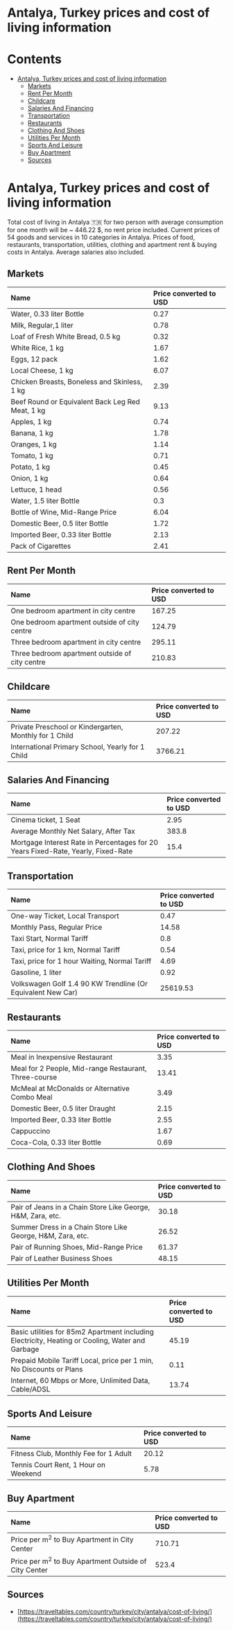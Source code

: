 
Antalya, Turkey prices and cost of living information
=====================================================

Contents
========

* [Antalya, Turkey prices and cost of living information](#antalya-turkey-prices-and-cost-of-living-information)
	* [Markets](#markets)
	* [Rent Per Month](#rent-per-month)
	* [Childcare](#childcare)
	* [Salaries And Financing](#salaries-and-financing)
	* [Transportation](#transportation)
	* [Restaurants](#restaurants)
	* [Clothing And Shoes](#clothing-and-shoes)
	* [Utilities Per Month](#utilities-per-month)
	* [Sports And Leisure](#sports-and-leisure)
	* [Buy Apartment](#buy-apartment)
	* [Sources](#sources)

# Antalya, Turkey prices and cost of living information


Total cost of living in Antalya 🇹🇷 for two person with average consumption for one month will be ~ 446.22 $, no rent 
price included. Current prices of 54 goods and services in 10 categories  in Antalya. Prices of food, restaurants, 
transportation, utilities, clothing and apartment rent & buying costs in Antalya. Average salaries also included.
## Markets

|Name|Price converted to USD|
| :--- | :--- |
|Water, 0.33 liter Bottle|0.27|
|Milk, Regular,1 liter|0.78|
|Loaf of Fresh White Bread, 0.5 kg|0.32|
|White Rice, 1 kg|1.67|
|Eggs, 12 pack|1.62|
|Local Cheese, 1 kg|6.07|
|Chicken Breasts, Boneless and Skinless, 1 kg|2.39|
|Beef Round or Equivalent Back Leg Red Meat, 1 kg |9.13|
|Apples, 1 kg|0.74|
|Banana, 1 kg|1.78|
|Oranges, 1 kg|1.14|
|Tomato, 1 kg|0.71|
|Potato, 1 kg|0.45|
|Onion, 1 kg|0.64|
|Lettuce, 1 head|0.56|
|Water, 1.5 liter Bottle|0.3|
|Bottle of Wine, Mid-Range Price|6.04|
|Domestic Beer, 0.5 liter Bottle|1.72|
|Imported Beer, 0.33 liter Bottle|2.13|
|Pack of Cigarettes|2.41|
  

## Rent Per Month

|Name|Price converted to USD|
| :--- | :--- |
|One bedroom apartment in city centre|167.25|
|One bedroom apartment outside of city centre|124.79|
|Three bedroom apartment in city centre|295.11|
|Three bedroom apartment outside of city centre|210.83|
  

## Childcare

|Name|Price converted to USD|
| :--- | :--- |
|Private Preschool or Kindergarten, Monthly for 1 Child|207.22|
|International Primary School, Yearly for 1 Child|3766.21|
  

## Salaries And Financing

|Name|Price converted to USD|
| :--- | :--- |
|Cinema ticket, 1 Seat|2.95|
|Average Monthly Net Salary, After Tax|383.8|
|Mortgage Interest Rate in Percentages for 20 Years Fixed-Rate, Yearly, Fixed-Rate|15.4|
  

## Transportation

|Name|Price converted to USD|
| :--- | :--- |
|One-way Ticket, Local Transport|0.47|
|Monthly Pass, Regular Price|14.58|
|Taxi Start, Normal Tariff|0.8|
|Taxi, price for 1 km, Normal Tariff|0.54|
|Taxi, price for 1 hour Waiting, Normal Tariff|4.69|
|Gasoline, 1 liter|0.92|
|Volkswagen Golf 1.4 90 KW Trendline (Or Equivalent New Car)|25619.53|
  

## Restaurants

|Name|Price converted to USD|
| :--- | :--- |
|Meal in Inexpensive Restaurant|3.35|
|Meal for 2 People, Mid-range Restaurant, Three-course|13.41|
|McMeal at McDonalds or Alternative Combo Meal|3.49|
|Domestic Beer, 0.5 liter Draught|2.15|
|Imported Beer, 0.33 liter Bottle|2.55|
|Cappuccino|1.67|
|Coca-Cola, 0.33 liter Bottle|0.69|
  

## Clothing And Shoes

|Name|Price converted to USD|
| :--- | :--- |
|Pair of Jeans in a Chain Store Like George, H&M, Zara, etc.|30.18|
|Summer Dress in a Chain Store Like George, H&M, Zara, etc.|26.52|
|Pair of Running Shoes, Mid-Range Price|61.37|
|Pair of Leather Business Shoes|48.15|
  

## Utilities Per Month

|Name|Price converted to USD|
| :--- | :--- |
|Basic utilities for 85m2 Apartment including Electricity, Heating or Cooling, Water and Garbage|45.19|
|Prepaid Mobile Tariff Local, price per 1 min, No Discounts or Plans|0.11|
|Internet, 60 Mbps or More, Unlimited Data, Cable/ADSL|13.74|
  

## Sports And Leisure

|Name|Price converted to USD|
| :--- | :--- |
|Fitness Club, Monthly Fee for 1 Adult|20.12|
|Tennis Court Rent, 1 Hour on Weekend|5.78|
  

## Buy Apartment

|Name|Price converted to USD|
| :--- | :--- |
|Price per m<sup>2</sup> to Buy Apartment in City Center|710.71|
|Price per m<sup>2</sup> to Buy Apartment Outside of City Center|523.4|
  

## Sources

- [https://traveltables.com/country/turkey/city/antalya/cost-of-living/](https://traveltables.com/country/turkey/city/antalya/cost-of-living/)
